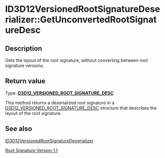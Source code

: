 # ID3D12VersionedRootSignatureDeserializer::GetUnconvertedRootSignatureDesc

## Description

Gets the layout of the root signature, without converting between root signature versions.

## Return value

Type: **[D3D12_VERSIONED_ROOT_SIGNATURE_DESC](https://learn.microsoft.com/windows/desktop/api/d3d12/ns-d3d12-d3d12_versioned_root_signature_desc)**

This method returns a deserialized root signature in a [D3D12_VERSIONED_ROOT_SIGNATURE_DESC](https://learn.microsoft.com/windows/desktop/api/d3d12/ns-d3d12-d3d12_versioned_root_signature_desc) structure that describes the layout of the root signature.

## See also

[ID3D12VersionedRootSignatureDeserializer](https://learn.microsoft.com/windows/desktop/api/d3d12/nn-d3d12-id3d12versionedrootsignaturedeserializer)

[Root Signature Version 1.1](https://learn.microsoft.com/windows/desktop/direct3d12/root-signature-version-1-1)
